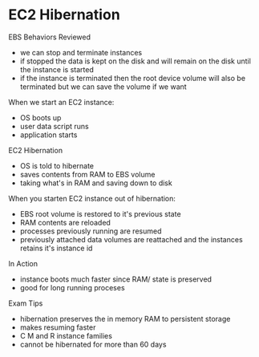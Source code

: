 # EC2 Hibernation

EBS Behaviors Reviewed
- we can stop and terminate instances
- if stopped the data is kept on the disk and will remain on the disk until the instance is started
- if the instance is terminated then the root device volume will also be terminated but we can save the volume if we want

When we start an EC2 instance:
- OS boots up
- user data script runs
- application starts

EC2 Hibernation
- OS is told to hibernate
- saves contents from RAM to EBS volume
- taking what's in RAM and saving down to disk

When you starten EC2 instance out of hibernation:
- EBS root volume is restored to it's previous state
- RAM contents are reloaded
- processes previously running are resumed
- previously attached data volumes are reattached and the instances retains it's instance id

In Action
- instance boots much faster since RAM/ state is preserved
- good for long running proceses 

Exam Tips
- hibernation preserves the in memory RAM to persistent storage
- makes resuming faster
- C M and R instance families
- cannot be hibernated for more than 60 days


